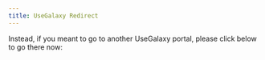 ```yaml
---
title: UseGalaxy Redirect
---
```


Instead, if you meant to go to another UseGalaxy portal, please click below to go there now:
